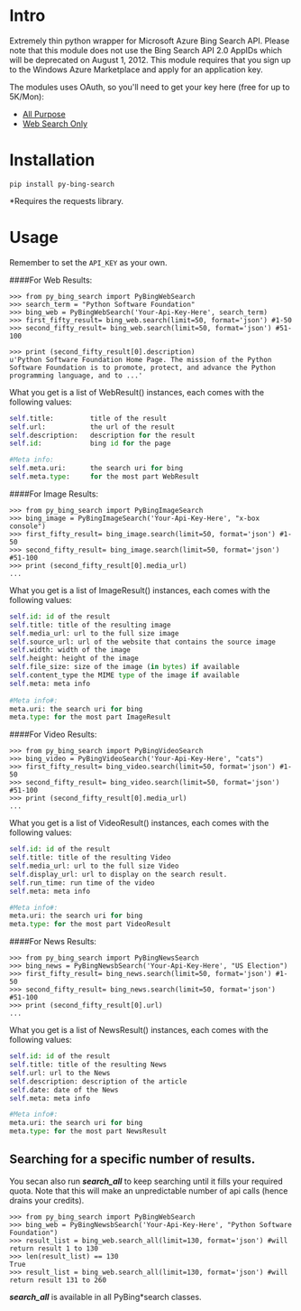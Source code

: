 Intro
=====

Extremely thin python wrapper for Microsoft Azure Bing Search API. Please note that this module does not use the Bing Search API 2.0 AppIDs which will be deprecated on August 1, 2012. This module requires that you sign up to the Windows Azure Marketplace and apply for an application key.

The modules uses OAuth, so you'll need to get your key here (free for up to 5K/Mon):
* [All Purpose](https://datamarket.azure.com/dataset/5BA839F1-12CE-4CCE-BF57-A49D98D29A44)
* [Web Search Only](https://datamarket.azure.com/dataset/8818F55E-2FE5-4CE3-A617-0B8BA8419F65)


Installation
=====

```pip install py-bing-search```

*Requires the requests library.

Usage
=====

Remember to set the `API_KEY` as your own.

####For Web Results:

    >>> from py_bing_search import PyBingWebSearch
    >>> search_term = "Python Software Foundation"
    >>> bing_web = PyBingWebSearch('Your-Api-Key-Here', search_term)
    >>> first_fifty_result= bing_web.search(limit=50, format='json') #1-50
    >>> second_fifty_result= bing_web.search(limit=50, format='json') #51-100

    >>> print (second_fifty_result[0].description)
    u'Python Software Foundation Home Page. The mission of the Python Software Foundation is to promote, protect, and advance the Python programming language, and to ...'

What you get is a list of WebResult() instances, each comes with the following values:

```py
self.title:         title of the result
self.url:           the url of the result
self.description:   description for the result
self.id:            bing id for the page

#Meta info:
self.meta.uri:      the search uri for bing
self.meta.type:     for the most part WebResult
```

####For Image Results:

    >>> from py_bing_search import PyBingImageSearch
    >>> bing_image = PyBingImageSearch('Your-Api-Key-Here', "x-box console")
    >>> first_fifty_result= bing_image.search(limit=50, format='json') #1-50
    >>> second_fifty_result= bing_image.search(limit=50, format='json') #51-100
    >>> print (second_fifty_result[0].media_url)
    ...

What you get is a list of ImageResult() instances, each comes with the following values:

```py
self.id: id of the result
self.title: title of the resulting image
self.media_url: url to the full size image
self.source_url: url of the website that contains the source image
self.width: width of the image
self.height: height of the image
self.file_size: size of the image (in bytes) if available
self.content_type the MIME type of the image if available
self.meta: meta info
    
#Meta info#:
meta.uri: the search uri for bing
meta.type: for the most part ImageResult
```

####For Video Results:

    >>> from py_bing_search import PyBingVideoSearch
    >>> bing_video = PyBingVideoSearch('Your-Api-Key-Here', "cats")
    >>> first_fifty_result= bing_video.search(limit=50, format='json') #1-50
    >>> second_fifty_result= bing_video.search(limit=50, format='json') #51-100
    >>> print (second_fifty_result[0].media_url)
    ...

What you get is a list of VideoResult() instances, each comes with the following values:

```py
self.id: id of the result
self.title: title of the resulting Video
self.media_url: url to the full size Video
self.display_url: url to display on the search result.
self.run_time: run time of the video
self.meta: meta info

#Meta info#:
meta.uri: the search uri for bing
meta.type: for the most part VideoResult
```

####For News Results:

    >>> from py_bing_search import PyBingNewsSearch
    >>> bing_news = PyBingNewsbSearch('Your-Api-Key-Here', "US Election")
    >>> first_fifty_result= bing_news.search(limit=50, format='json') #1-50
    >>> second_fifty_result= bing_news.search(limit=50, format='json') #51-100
    >>> print (second_fifty_result[0].url)
    ...

What you get is a list of NewsResult() instances, each comes with the following values:

```py
self.id: id of the result
self.title: title of the resulting News
self.url: url to the News
self.description: description of the article
self.date: date of the News
self.meta: meta info

#Meta info#:
meta.uri: the search uri for bing
meta.type: for the most part NewsResult
```

## Searching for a specific number of results.

You secan also run __*search_all*__ to keep searching until it fills your required quota. Note that this will make an unpredictable number of api calls (hence drains your credits).

    >>> from py_bing_search import PyBingWebSearch
    >>> bing_web = PyBingNewsbSearch('Your-Api-Key-Here', "Python Software Foundation")
    >>> result_list = bing_web.search_all(limit=130, format='json') #will return result 1 to 130
    >>> len(result_list) == 130
    True
    >>> result_list = bing_web.search_all(limit=130, format='json') #will return result 131 to 260

__*search_all*__ is available in all PyBing*search classes.

